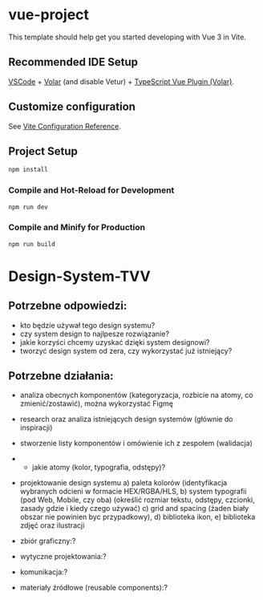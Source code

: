 # vue-project

This template should help get you started developing with Vue 3 in Vite.

## Recommended IDE Setup

[VSCode](https://code.visualstudio.com/) + [Volar](https://marketplace.visualstudio.com/items?itemName=Vue.volar) (and disable Vetur) + [TypeScript Vue Plugin (Volar)](https://marketplace.visualstudio.com/items?itemName=Vue.vscode-typescript-vue-plugin).

## Customize configuration

See [Vite Configuration Reference](https://vitejs.dev/config/).

## Project Setup

```sh
npm install
```

### Compile and Hot-Reload for Development

```sh
npm run dev
```

### Compile and Minify for Production

```sh
npm run build
```
# Design-System-TVV

## Potrzebne odpowiedzi:

- kto będzie używał tego design systemu?
- czy system design to najlpesze rozwiązanie?
- jakie korzyści chcemy uzyskać dzięki system designowi?
- tworzyć design system od zera, czy wykorzystać już istniejący?

## Potrzebne działania:

- analiza obecnych komponentów (kategoryzacja, rozbicie na atomy, co zmienić/zostawić), można wykorzystać Figmę
- research oraz analiza istniejących design systemów (głównie do inspiracji)
- stworzenie listy komponentów i omówienie ich z zespołem (walidacja)
- - jakie atomy (kolor, typografia, odstępy)?
- projektowanie design systemu
  a) paleta kolorów (identyfikacja wybranych odcieni w formacie HEX/RGBA/HLS,
  b) system typografii (pod Web, Mobile, czy oba) (określić rozmiar tekstu, odstępy, czcionki, zasady gdzie i kiedy czego używać)
  c) grid and spacing (żaden biały obszar nie powinien byc przypadkowy),
  d) biblioteka ikon,
  e) biblioteka zdjęć oraz ilustracji





- zbiór graficzny:?
- wytyczne projektowania:?
- komunikacja:?
- materiały źródłowe (reusable components):?
